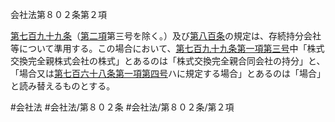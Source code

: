 会社法第８０２条第２項

[第七百九十九条](会社法＿＿＿＿第７９９条)（[第二項](会社法＿＿＿＿第８０２条第２項)第三号を除く。）及び[第八百条](会社法＿＿＿＿第８００条)の規定は、存続持分会社等について準用する。この場合において、[第七百九十九条第一項第三号](会社法＿＿＿＿第７９９条第１項第３号)中「株式交換完全親株式会社の株式」とあるのは「株式交換完全親合同会社の持分」と、「場合又は[第七百六十八条第一項第四号](会社法＿＿＿＿第７６８条第１項第４号)ハに規定する場合」とあるのは「場合」と読み替えるものとする。

#会社法
#会社法/第８０２条
#会社法/第８０２条/第２項

